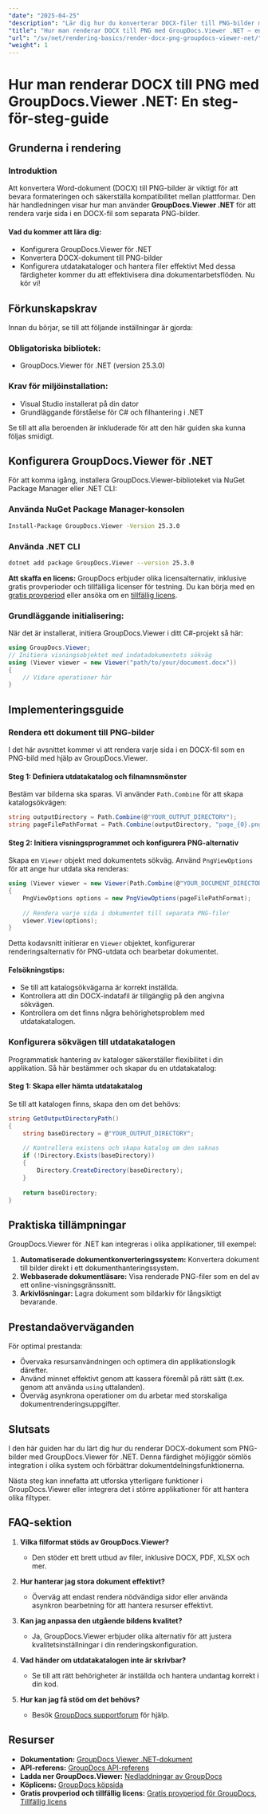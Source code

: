 ```yaml
---
"date": "2025-04-25"
"description": "Lär dig hur du konverterar DOCX-filer till PNG-bilder med GroupDocs.Viewer för .NET. Den här guiden täcker installation, implementering och praktiska tillämpningar."
"title": "Hur man renderar DOCX till PNG med GroupDocs.Viewer .NET – en steg-för-steg-guide"
"url": "/sv/net/rendering-basics/render-docx-png-groupdocs-viewer-net/"
"weight": 1
---
```


# Hur man renderar DOCX till PNG med GroupDocs.Viewer .NET: En steg-för-steg-guide
## Grunderna i rendering
### Introduktion
Att konvertera Word-dokument (DOCX) till PNG-bilder är viktigt för att bevara formateringen och säkerställa kompatibilitet mellan plattformar. Den här handledningen visar hur man använder **GroupDocs.Viewer .NET** för att rendera varje sida i en DOCX-fil som separata PNG-bilder.

#### Vad du kommer att lära dig:
- Konfigurera GroupDocs.Viewer för .NET
- Konvertera DOCX-dokument till PNG-bilder
- Konfigurera utdatakataloger och hantera filer effektivt
Med dessa färdigheter kommer du att effektivisera dina dokumentarbetsflöden. Nu kör vi!

## Förkunskapskrav
Innan du börjar, se till att följande inställningar är gjorda:

### Obligatoriska bibliotek:
- GroupDocs.Viewer för .NET (version 25.3.0)

### Krav för miljöinstallation:
- Visual Studio installerat på din dator
- Grundläggande förståelse för C# och filhantering i .NET

Se till att alla beroenden är inkluderade för att den här guiden ska kunna följas smidigt.

## Konfigurera GroupDocs.Viewer för .NET
För att komma igång, installera GroupDocs.Viewer-biblioteket via NuGet Package Manager eller .NET CLI:

### Använda NuGet Package Manager-konsolen
```bash
Install-Package GroupDocs.Viewer -Version 25.3.0
```

### Använda .NET CLI
```bash
dotnet add package GroupDocs.Viewer --version 25.3.0
```

**Att skaffa en licens:**
GroupDocs erbjuder olika licensalternativ, inklusive gratis provperioder och tillfälliga licenser för testning. Du kan börja med en [gratis provperiod](https://releases.groupdocs.com/viewer/net/) eller ansöka om en [tillfällig licens](https://purchase.groupdocs.com/temporary-license/).

### Grundläggande initialisering:
När det är installerat, initiera GroupDocs.Viewer i ditt C#-projekt så här:
```csharp
using GroupDocs.Viewer;
// Initiera visningsobjektet med indatadokumentets sökväg
using (Viewer viewer = new Viewer("path/to/your/document.docx"))
{
    // Vidare operationer här
}
```

## Implementeringsguide
### Rendera ett dokument till PNG-bilder
I det här avsnittet kommer vi att rendera varje sida i en DOCX-fil som en PNG-bild med hjälp av GroupDocs.Viewer.

#### Steg 1: Definiera utdatakatalog och filnamnsmönster
Bestäm var bilderna ska sparas. Vi använder `Path.Combine` för att skapa katalogsökvägen:
```csharp
string outputDirectory = Path.Combine(@"YOUR_OUTPUT_DIRECTORY");
string pageFilePathFormat = Path.Combine(outputDirectory, "page_{0}.png"); // Namngivningsmönster för varje sidbild
```

#### Steg 2: Initiera visningsprogrammet och konfigurera PNG-alternativ
Skapa en `Viewer` objekt med dokumentets sökväg. Använd `PngViewOptions` för att ange hur utdata ska renderas:
```csharp
using (Viewer viewer = new Viewer(Path.Combine(@"YOUR_DOCUMENT_DIRECTORY", "SAMPLE_DOCX")))
{
    PngViewOptions options = new PngViewOptions(pageFilePathFormat);
    
    // Rendera varje sida i dokumentet till separata PNG-filer
    viewer.View(options);
}
```
Detta kodavsnitt initierar en `Viewer` objektet, konfigurerar renderingsalternativ för PNG-utdata och bearbetar dokumentet.

#### Felsökningstips:
- Se till att katalogsökvägarna är korrekt inställda.
- Kontrollera att din DOCX-indatafil är tillgänglig på den angivna sökvägen.
- Kontrollera om det finns några behörighetsproblem med utdatakatalogen.

### Konfigurera sökvägen till utdatakatalogen
Programmatisk hantering av kataloger säkerställer flexibilitet i din applikation. Så här bestämmer och skapar du en utdatakatalog:

#### Steg 1: Skapa eller hämta utdatakatalog
Se till att katalogen finns, skapa den om det behövs:
```csharp
string GetOutputDirectoryPath()
{
    string baseDirectory = @"YOUR_OUTPUT_DIRECTORY";
    
    // Kontrollera existens och skapa katalog om den saknas
    if (!Directory.Exists(baseDirectory))
    {
        Directory.CreateDirectory(baseDirectory);
    }
    
    return baseDirectory;
}
```

## Praktiska tillämpningar
GroupDocs.Viewer för .NET kan integreras i olika applikationer, till exempel:
1. **Automatiserade dokumentkonverteringssystem:** Konvertera dokument till bilder direkt i ett dokumenthanteringssystem.
2. **Webbaserade dokumentläsare:** Visa renderade PNG-filer som en del av ett online-visningsgränssnitt.
3. **Arkivlösningar:** Lagra dokument som bildarkiv för långsiktigt bevarande.

## Prestandaöverväganden
För optimal prestanda:
- Övervaka resursanvändningen och optimera din applikationslogik därefter.
- Använd minnet effektivt genom att kassera föremål på rätt sätt (t.ex. genom att använda `using` uttalanden).
- Överväg asynkrona operationer om du arbetar med storskaliga dokumentrenderingsuppgifter.

## Slutsats
I den här guiden har du lärt dig hur du renderar DOCX-dokument som PNG-bilder med GroupDocs.Viewer för .NET. Denna färdighet möjliggör sömlös integration i olika system och förbättrar dokumentdelningsfunktionerna.

Nästa steg kan innefatta att utforska ytterligare funktioner i GroupDocs.Viewer eller integrera det i större applikationer för att hantera olika filtyper.

## FAQ-sektion
1. **Vilka filformat stöds av GroupDocs.Viewer?**
   - Den stöder ett brett utbud av filer, inklusive DOCX, PDF, XLSX och mer.

2. **Hur hanterar jag stora dokument effektivt?**
   - Överväg att endast rendera nödvändiga sidor eller använda asynkron bearbetning för att hantera resurser effektivt.

3. **Kan jag anpassa den utgående bildens kvalitet?**
   - Ja, GroupDocs.Viewer erbjuder olika alternativ för att justera kvalitetsinställningar i din renderingskonfiguration.

4. **Vad händer om utdatakatalogen inte är skrivbar?**
   - Se till att rätt behörigheter är inställda och hantera undantag korrekt i din kod.

5. **Hur kan jag få stöd om det behövs?**
   - Besök [GroupDocs supportforum](https://forum.groupdocs.com/c/viewer/9) för hjälp.

## Resurser
- **Dokumentation:** [GroupDocs Viewer .NET-dokument](https://docs.groupdocs.com/viewer/net/)
- **API-referens:** [GroupDocs API-referens](https://reference.groupdocs.com/viewer/net/)
- **Ladda ner GroupDocs.Viewer:** [Nedladdningar av GroupDocs](https://releases.groupdocs.com/viewer/net/)
- **Köplicens:** [GroupDocs köpsida](https://purchase.groupdocs.com/buy)
- **Gratis provperiod och tillfällig licens:** [Gratis provperiod för GroupDocs](https://releases.groupdocs.com/viewer/net/), [Tillfällig licens](https://purchase.groupdocs.com/temporary-license/)